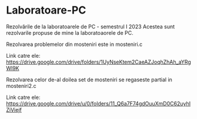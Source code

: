 # Laboratoare-PC
Rezolvările de la laboratoarele de PC - semestrul I 2023
Acestea sunt rezolvarile propuse de mine la laboratoaorele de PC.

Rezolvarea problemelor din mosteniri este in mosteniri.c

Link catre ele: https://drive.google.com/drive/folders/1UyNseKtem2CaeAZJoqhZhAh_aYRgWl9K

Rezolvarea celor de-al doilea set de mosteniri se regaseste partial in mosteniri2.c

Link catre ele: https://drive.google.com/drive/u/0/folders/11_Q6a7F74gdOuuXmD0C62uyhIZiViejf
